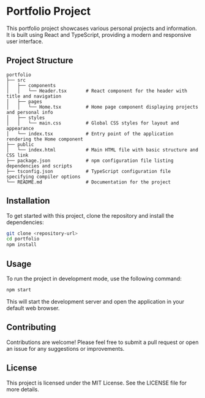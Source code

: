 # Portfolio Project

This portfolio project showcases various personal projects and information. It is built using React and TypeScript, providing a modern and responsive user interface.

## Project Structure

```
portfolio
├── src
│   ├── components
│   │   └── Header.tsx       # React component for the header with title and navigation
│   ├── pages
│   │   └── Home.tsx         # Home page component displaying projects and personal info
│   ├── styles
│   │   └── main.css         # Global CSS styles for layout and appearance
│   └── index.tsx            # Entry point of the application rendering the Home component
├── public
│   └── index.html           # Main HTML file with basic structure and CSS link
├── package.json             # npm configuration file listing dependencies and scripts
├── tsconfig.json            # TypeScript configuration file specifying compiler options
└── README.md                # Documentation for the project
```

## Installation

To get started with this project, clone the repository and install the dependencies:

```bash
git clone <repository-url>
cd portfolio
npm install
```

## Usage

To run the project in development mode, use the following command:

```bash
npm start
```

This will start the development server and open the application in your default web browser.

## Contributing

Contributions are welcome! Please feel free to submit a pull request or open an issue for any suggestions or improvements.

## License

This project is licensed under the MIT License. See the LICENSE file for more details.